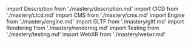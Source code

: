 import Description from './mastery/description.md'
import CICD from './mastery/cicd.md'
import CMS from './mastery/cms.md'
import Engine from './mastery/engine.md'
import GLTF from './mastery/gltf.md'
import Rendering from './mastery/rendering.md'
import Testing from './mastery/testing.md'
import WebXR from './mastery/webxr.md'

<Description />
<CICD />
<CMS />
<Engine />
<GLTF />
<Rendering />
<Testing />
<WebXR />
